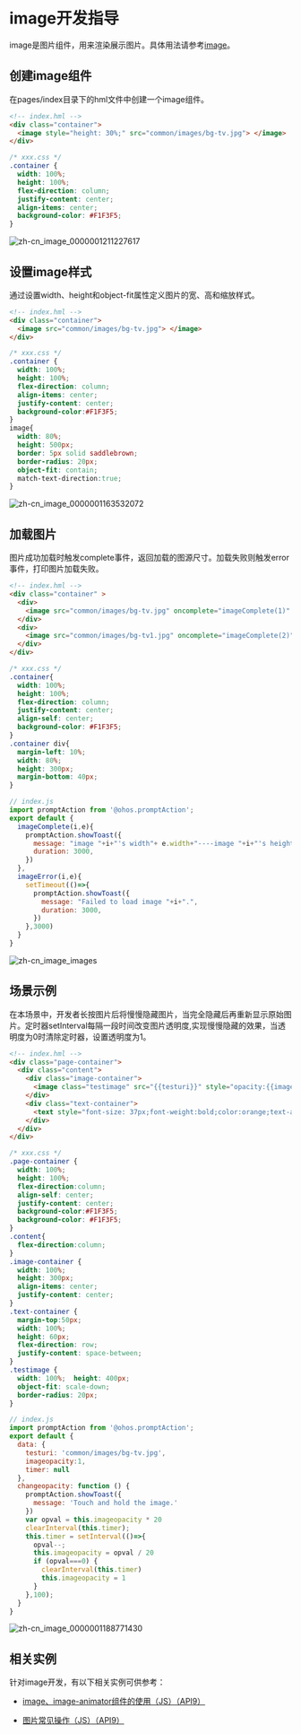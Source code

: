 # image开发指导
<!--Kit: ArkUI-->
<!--Subsystem: ArkUI-->
<!--Owner: @liyujie43-->
<!--Designer: @weixin_52725220-->
<!--Tester: @xiong0104-->
<!--Adviser: @HelloCrease-->

image是图片组件，用来渲染展示图片。具体用法请参考[image](../reference/apis-arkui/arkui-js/js-components-basic-image.md)。


## 创建image组件

在pages/index目录下的hml文件中创建一个image组件。
```html
<!-- index.hml -->
<div class="container">
  <image style="height: 30%;" src="common/images/bg-tv.jpg"> </image>
</div>
```

```css
/* xxx.css */
.container {
  width: 100%;
  height: 100%; 
  flex-direction: column;
  justify-content: center;
  align-items: center;
  background-color: #F1F3F5;
}
```

![zh-cn_image_0000001211227617](figures/zh-cn_image_0000001211227617.png)


## 设置image样式

通过设置width、height和object-fit属性定义图片的宽、高和缩放样式。


```html
<!-- index.hml -->
<div class="container">
  <image src="common/images/bg-tv.jpg"> </image>
</div>
```


```css
/* xxx.css */
.container {
  width: 100%;
  height: 100%;
  flex-direction: column;
  align-items: center;
  justify-content: center;
  background-color:#F1F3F5;
}
image{
  width: 80%;  
  height: 500px;
  border: 5px solid saddlebrown;
  border-radius: 20px;
  object-fit: contain;
  match-text-direction:true;
}
```


![zh-cn_image_0000001163532072](figures/zh-cn_image_0000001163532072.png)


## 加载图片

图片成功加载时触发complete事件，返回加载的图源尺寸。加载失败则触发error事件，打印图片加载失败。

```html
<!-- index.hml -->
<div class="container" >
  <div>
    <image src="common/images/bg-tv.jpg" oncomplete="imageComplete(1)" onerror="imageError(1)"> </image>
  </div>
  <div>
    <image src="common/images/bg-tv1.jpg" oncomplete="imageComplete(2)" onerror="imageError(2)"> </image>
  </div>
</div>
```

```css
/* xxx.css */
.container{
  width: 100%;
  height: 100%;
  flex-direction: column;
  justify-content: center;
  align-self: center;
  background-color: #F1F3F5;
}
.container div{
  margin-left: 10%;
  width: 80%;
  height: 300px;
  margin-bottom: 40px;
}
```

```js
// index.js
import promptAction from '@ohos.promptAction';
export default {
  imageComplete(i,e){
    promptAction.showToast({
      message: "image "+i+"'s width"+ e.width+"----image "+i+"'s height"+e.height,
      duration: 3000,
    })
  },
  imageError(i,e){
    setTimeout(()=>{
      promptAction.showToast({
        message: "Failed to load image "+i+".",
        duration: 3000,
      })
    },3000)
  }
}
```

![zh-cn_image_images](figures/zh-cn_image_images.gif)



## 场景示例

在本场景中，开发者长按图片后将慢慢隐藏图片，当完全隐藏后再重新显示原始图片。定时器setInterval每隔一段时间改变图片透明度,实现慢慢隐藏的效果，当透明度为0时清除定时器，设置透明度为1。
```html
<!-- index.hml -->
<div class="page-container">
  <div class="content">
    <div class="image-container">
      <image class="testimage" src="{{testuri}}" style="opacity:{{imageopacity}};" onlongpress="changeopacity"> </image>
    </div>
    <div class="text-container">
      <text style="font-size: 37px;font-weight:bold;color:orange;text-align: center;width: 100%;">Touch and hold the image</text>
    </div>
  </div>
</div>
```

```css
/* xxx.css */
.page-container {
  width: 100%;
  height: 100%;
  flex-direction:column;
  align-self: center;
  justify-content: center;
  background-color:#F1F3F5;
  background-color: #F1F3F5;
}
.content{
  flex-direction:column;
}
.image-container {
  width: 100%;
  height: 300px;
  align-items: center;
  justify-content: center;
}
.text-container {
  margin-top:50px;
  width: 100%;
  height: 60px;
  flex-direction: row;
  justify-content: space-between;
}
.testimage {
  width: 100%;  height: 400px;   
  object-fit: scale-down;  
  border-radius: 20px;
}
```

```js
// index.js
import promptAction from '@ohos.promptAction';
export default {
  data: {
    testuri: 'common/images/bg-tv.jpg',
    imageopacity:1,
    timer: null
  },
  changeopacity: function () {
    promptAction.showToast({
      message: 'Touch and hold the image.'
    })
    var opval = this.imageopacity * 20
    clearInterval(this.timer);
    this.timer = setInterval(()=>{
      opval--;
      this.imageopacity = opval / 20
      if (opval===0) {
        clearInterval(this.timer)
        this.imageopacity = 1
      }
    },100);
  }
}
```

![zh-cn_image_0000001188771430](figures/zh-cn_image_0000001188771430.gif)

## 相关实例

针对image开发，有以下相关实例可供参考：

- [image、image-animator组件的使用（JS）（API9）](https://gitcode.com/openharmony/codelabs/tree/master/JSUI/ClickableJs)

- [图片常见操作（JS）（API9）](https://gitcode.com/openharmony/codelabs/tree/master/Media/ImageOperation)